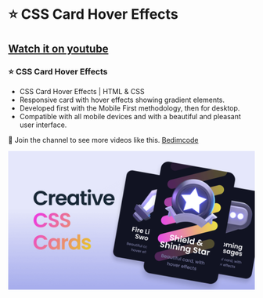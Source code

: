 # ⭐ CSS Card Hover Effects
## [Watch it on youtube](https://youtu.be/91M9R9060XY)
### ⭐ CSS Card Hover Effects

- CSS Card Hover Effects | HTML & CSS
- Responsive card with hover effects showing gradient elements.
- Developed first with the Mobile First methodology, then for desktop.
- Compatible with all mobile devices and with a beautiful and pleasant user interface.

💙 Join the channel to see more videos like this. [Bedimcode](https://www.youtube.com/c/Bedimcode)

![preview img](/preview.png)
